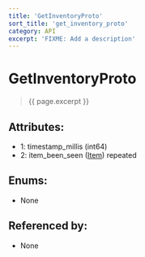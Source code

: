 ```yaml
---
title: 'GetInventoryProto'
sort_title: 'get_inventory_proto'
category: API
excerpt: 'FIXME: Add a description'
---
```


[comment]: <> (THIS PART IS GENERATED - AKA DON'T EDIT THIS PART MANUALLY)

# GetInventoryProto

> {{ page.excerpt }}

## Attributes:

- 1: timestamp_millis (int64)
- 2: item_been_seen ([Item](../../enums/Item/)) repeated

## Enums:

- None

## Referenced by:

- None

[comment]: <> (YOU CAN EDIT AFTER THIS)
